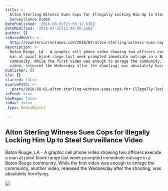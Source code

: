 ```yaml
---
title: >-
  Alton Sterling Witness Sues Cops for Illegally Locking Him Up to Steal
  Surveillance Video
datePublished: '2016-08-01T15:55:12.638Z'
dateModified: '2016-07-25T13:46:00.160Z'
author: []
isBasedOnUrl: >-
  http://countercurrentnews.com/2016/07/alton-sterling-witness-sues-cops-illegally-locking-steal-surveillance-video/
description: >-
  Baton Rouge, LA - A graphic cell phone video showing two officers execute a
  man at point blank range last week prompted immediate outrage in a Baton Rouge
  community. While the first video was enough to enrage the community, another
  video, released the Wednesday after the shooting, was absolutely horrifying.
publisher: {}
via: {}
starred: false
sourcePath: >-
  _posts/2016-08-01-alton-sterling-witness-sues-cops-for-illegally-locking-him-u.md
inFeed: true
hasPage: false
inNav: false
_type: MediaObject

---
```

<article style=""><h1>Alton Sterling Witness Sues Cops for Illegally Locking Him Up to Steal Surveillance Video</h1><p>Baton Rouge, LA - A graphic cell phone video showing two officers execute a man at point blank range last week prompted immediate outrage in a Baton Rouge community. While the first video was enough to enrage the community, another video, released the Wednesday after the shooting, was absolutely horrifying.</p><img src="http://countercurrentnews.com/wp-content/uploads/2016/07/alton-sterling-surveillance-video-1.jpg" /></article>